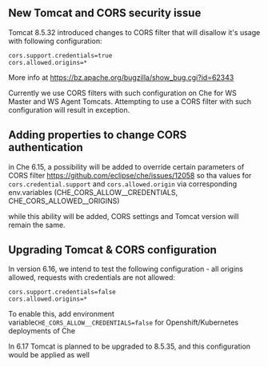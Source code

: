 

## New Tomcat and CORS security issue 

Tomcat 8.5.32 introduced changes to CORS filter that will disallow it's usage with following configuration:
```
cors.support.credentials=true
cors.allowed.origins=*
```

More info at https://bz.apache.org/bugzilla/show_bug.cgi?id=62343 

Currently we use CORS filters with such configuration on Che for WS Master and WS Agent Tomcats. 
Attempting to use a CORS filter with such configuration will result in exception.

## Adding properties to change CORS authentication 

in Che 6.15, a possibility will be added to override certain parameters of CORS filter https://github.com/eclipse/che/issues/12058
so tha values for `cors.credential.support` and `cors.allowed.origin` via corresponding env.variables (CHE_CORS_ALLOW__CREDENTIALS, CHE_CORS_ALLOWED__ORIGINS)

while this ability will be added, CORS settings and Tomcat version will remain the same.

## Upgrading Tomcat & CORS configuration

In version 6.16, we intend to test the following configuration - all origins allowed, requests with credentials are not allowed:

```
cors.support.credentials=false
cors.allowed.origins=*
```

To enable this, add environment variable`CHE_CORS_ALLOW__CREDENTIALS=false` for Openshift/Kubernetes deployments of Che

In 6.17 Tomcat is planned to be upgraded to 8.5.35, and this configuration would be applied as well

